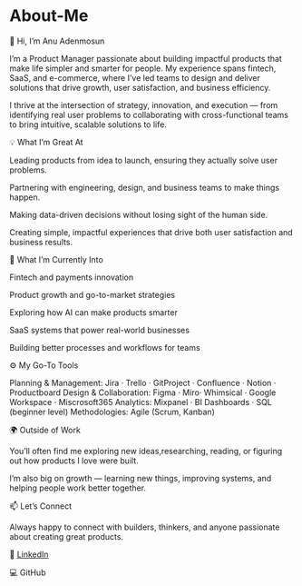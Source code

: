 # About-Me
👋 Hi, I’m Anu Adenmosun

I’m a Product Manager passionate about building impactful products that make life simpler and smarter for people. My experience spans fintech, SaaS, and e-commerce, where I’ve led teams to design and deliver solutions that drive growth, user satisfaction, and business efficiency.

I thrive at the intersection of strategy, innovation, and execution — from identifying real user problems to collaborating with cross-functional teams to bring intuitive, scalable solutions to life.

💡 What I’m Great At

Leading products from idea to launch, ensuring they actually solve user problems.

Partnering with engineering, design, and business teams to make things happen.

Making data-driven decisions without losing sight of the human side.

Creating simple, impactful experiences that drive both user satisfaction and business results.

🎯 What I’m Currently Into

Fintech and payments innovation

Product growth and go-to-market strategies

Exploring how AI can make products smarter

SaaS systems that power real-world businesses

Building better processes and workflows for teams

⚙️ My Go-To Tools

Planning & Management: Jira · Trello · GitProject · Confluence · Notion · Productboard
Design & Collaboration: Figma · Miro· Whimsical · Google Workspace · Miscrosoft365
Analytics: Mixpanel · BI Dashboards · SQL (beginner level)
Methodologies: Agile (Scrum, Kanban) 

🌍 Outside of Work

You’ll often find me exploring new ideas,researching, reading, or figuring out how products I love were built.

I’m also big on growth — learning new things, improving systems, and helping people work better together.

📫 Let’s Connect

Always happy to connect with builders, thinkers, and anyone passionate about creating great products.

💼 [LinkedIn]((http://www.linkedin.com/in/anu-adenmosun))

💻 GitHub
